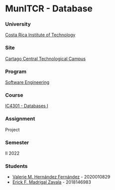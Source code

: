 # MunITCR - Database

### University
[Costa Rica Institute of Technology](https://www.tec.ac.cr/)

### Site
[Cartago Central Technological Campus](https://www.tec.ac.cr/ubicaciones/campus-tecnologico-central-cartago)

### Program
[Software Engineering](https://www.tec.ac.cr/programas-academicos/bachillerato-ingenieria-computacion)

### Course
[IC4301 - Databases I](https://www.tec.ac.cr/planes-estudio/bachillerato-ingenieria-computacion)

### Assignment
Project

### Semester
II 2022

### Students
- [Valerie M. Hernández Fernández](https://github.com/valeriehernandez-7) - 2020010829
- [Erick F. Madrigal Zavala](https://github.com/efmz200) - 2018146983